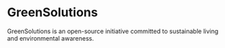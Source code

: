 # GreenSolutions
GreenSolutions is an open-source initiative committed to sustainable living and environmental awareness.
